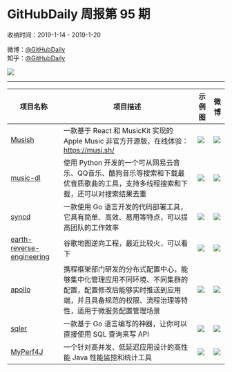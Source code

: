 # GitHubDaily 周报第 95 期

收纳时间：2019-1-14 - 2019-1-20

微博：[@GitHubDaily](https://weibo.com/GitHubDaily)    
知乎：[@GitHubDaily](https://www.zhihu.com/people/githubdaily)

![](https://raw.githubusercontent.com/GitHubDaily/GitHubDaily/master/assets/weixin.png)

---

项目名称 | 项目描述 | 示例图 | 微博
--- | --- | --- | ---
[Musish](https://github.com/Musish/Musish) | 一款基于 React 和 MusicKit 实现的 Apple Music 非官方开源版，在线体验：https://musi.sh/ | ![](http://wx3.sinaimg.cn/large/006fiYtfgy1fzcy53hqi7j315k0u0n89.jpg) | [![](https://raw.githubusercontent.com/GitHubDaily/GitHubDaily/master/assets/sina_logo.png)](https://weibo.com/5722964389/HcPZ4ej6v)
[music-dl](https://github.com/0xHJK/music-dl) | 使用 Python 开发的一个可从网易云音乐、QQ音乐、酷狗音乐等搜索和下载最优音质歌曲的工具，支持多线程搜索和下载，还可以对搜索结果去重 | ![](http://wx3.sinaimg.cn/large/006fiYtfgy1fzcb445ba2j30od0gi77q.jpg) | [![](https://raw.githubusercontent.com/GitHubDaily/GitHubDaily/master/assets/sina_logo.png)](https://weibo.com/5722964389/HcM3xbOla)
[syncd](https://github.com/dreamans/syncd) | 一款使用 Go 语言开发的代码部署工具，它具有简单、高效、易用等特点，可以提高团队的工作效率 | ![](http://wx4.sinaimg.cn/large/006fiYtfgy1fz8vfsotpkj314g0u0djq.jpg) | [![](https://raw.githubusercontent.com/GitHubDaily/GitHubDaily/master/assets/sina_logo.png)](https://weibo.com/5722964389/HcjM2jeRb)
[earth-reverse-engineering](https://github.com/retroplasma/earth-reverse-engineering) | 谷歌地图逆向工程，最近比较火，可以看下 | ![](http://wx1.sinaimg.cn/large/006fiYtfgy1fz8d4etpifj31b50u0qmw.jpg) | [![](https://raw.githubusercontent.com/GitHubDaily/GitHubDaily/master/assets/sina_logo.png)](https://weibo.com/5722964389/HccwcyboT)
[apollo](https://github.com/ctripcorp/apollo) | 携程框架部门研发的分布式配置中心，能够集中化管理应用不同环境、不同集群的配置，配置修改后能够实时推送到应用端，并且具备规范的权限、流程治理等特性，适用于微服务配置管理场景 | ![](http://wx4.sinaimg.cn/large/006fiYtfgy1fz7nho1gl3j312u0qv7bg.jpg) | [![](https://raw.githubusercontent.com/GitHubDaily/GitHubDaily/master/assets/sina_logo.png)](https://weibo.com/5722964389/Hcaly30od)
[sqler](https://github.com/alash3al/sqler) | 一款基于 Go 语言编写的神器，让你可以直接使用 SQL 查询来写 API | ![](http://wx2.sinaimg.cn/large/006fiYtfgy1fz6dglviszj31ga0agju8.jpg) | [![](https://raw.githubusercontent.com/GitHubDaily/GitHubDaily/master/assets/sina_logo.png)](https://weibo.com/5722964389/HbWhM7AZz)
[MyPerf4J](https://github.com/LinShunKang/MyPerf4J) | 一个针对高并发、低延迟应用设计的高性能 Java 性能监控和统计工具 | ![](http://wx1.sinaimg.cn/large/006fiYtfgy1fz33cmhhfbg31a90oekjl.gif) | [![](https://raw.githubusercontent.com/GitHubDaily/GitHubDaily/master/assets/sina_logo.png)](https://weibo.com/5722964389/HbRuxt1rj)

